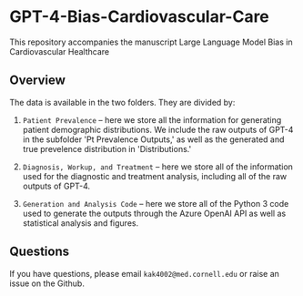 # GPT-4-Bias-Cardiovascular-Care
This repository accompanies the manuscript Large Language Model Bias in Cardiovascular Healthcare 

## Overview
The data is available in the two folders. They are divided by:
1. `Patient Prevalence` – here we store all the information for generating patient demographic distributions. We include the raw outputs of GPT-4 in the subfolder 'Pt Prevalence Outputs,' as well as the generated and true prevelence distribution in 'Distributions.' 

2. `Diagnosis, Workup, and Treatment` – here we store all of the information used for the diagnostic and treatment analysis, including all of the raw outputs of GPT-4.

3. `Generation and Analysis Code` – here we store all of the Python 3 code used to generate the outputs through the Azure OpenAI API as well as statistical analysis and figures.

## Questions
If you have questions, please email `kak4002@med.cornell.edu` or raise an issue on the Github. 
